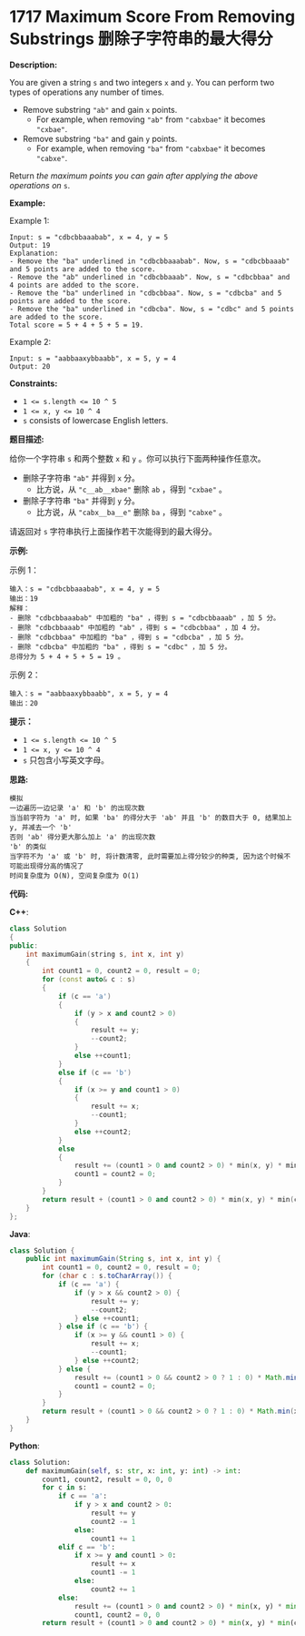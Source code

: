 # 1717 Maximum Score From Removing Substrings 删除子字符串的最大得分

__Description:__

You are given a string `s` and two integers `x` and `y`. You can perform two types of operations any number of times.

- Remove substring `"ab"` and gain `x` points.
  - For example, when removing `"ab"` from `"cabxbae"` it becomes `"cxbae"`.
- Remove substring `"ba"` and gain `y` points.
  - For example, when removing `"ba"` from `"cabxbae"` it becomes `"cabxe"`.

Return _the maximum points you can gain after applying the above operations on_ `s`.

__Example:__

Example 1:

```text
Input: s = "cdbcbbaaabab", x = 4, y = 5
Output: 19
Explanation:
- Remove the "ba" underlined in "cdbcbbaaabab". Now, s = "cdbcbbaaab" and 5 points are added to the score.
- Remove the "ab" underlined in "cdbcbbaaab". Now, s = "cdbcbbaa" and 4 points are added to the score.
- Remove the "ba" underlined in "cdbcbbaa". Now, s = "cdbcba" and 5 points are added to the score.
- Remove the "ba" underlined in "cdbcba". Now, s = "cdbc" and 5 points are added to the score.
Total score = 5 + 4 + 5 + 5 = 19.
```

Example 2:

```text
Input: s = "aabbaaxybbaabb", x = 5, y = 4
Output: 20
```

__Constraints:__

- `1 <= s.length <= 10 ^ 5`
- `1 <= x, y <= 10 ^ 4`
- `s` consists of lowercase English letters.

__题目描述:__

给你一个字符串 `s` 和两个整数 `x` 和 `y` 。你可以执行下面两种操作任意次。

- 删除子字符串 `"ab"` 并得到 `x` 分。
  - 比方说，从 `"c__ab__xbae"` 删除 `ab` ，得到 `"cxbae"` 。
- 删除子字符串 `"ba"` 并得到 `y` 分。
  - 比方说，从 `"cabx__ba__e"` 删除 `ba` ，得到 `"cabxe"` 。

请返回对 `s` 字符串执行上面操作若干次能得到的最大得分。

__示例:__

示例 1：

```text
输入：s = "cdbcbbaaabab", x = 4, y = 5
输出：19
解释：
- 删除 "cdbcbbaaabab" 中加粗的 "ba" ，得到 s = "cdbcbbaaab" ，加 5 分。
- 删除 "cdbcbbaaab" 中加粗的 "ab" ，得到 s = "cdbcbbaa" ，加 4 分。
- 删除 "cdbcbbaa" 中加粗的 "ba" ，得到 s = "cdbcba" ，加 5 分。
- 删除 "cdbcba" 中加粗的 "ba" ，得到 s = "cdbc" ，加 5 分。
总得分为 5 + 4 + 5 + 5 = 19 。
```

示例 2：

```text
输入：s = "aabbaaxybbaabb", x = 5, y = 4
输出：20
```

__提示：__

- `1 <= s.length <= 10 ^ 5`
- `1 <= x, y <= 10 ^ 4`
- `s` 只包含小写英文字母。

__思路:__

```text
模拟
一边遍历一边记录 'a' 和 'b' 的出现次数
当当前字符为 'a' 时, 如果 'ba' 的得分大于 'ab' 并且 'b' 的数目大于 0, 结果加上 y, 并减去一个 'b'
否则 'ab' 得分更大那么加上 'a' 的出现次数
'b' 的类似
当字符不为 'a' 或 'b' 时, 将计数清零, 此时需要加上得分较少的种类, 因为这个时候不可能出现得分高的情况了
时间复杂度为 O(N), 空间复杂度为 O(1)
```

__代码:__

__C++__:

```C++
class Solution 
{
public:
    int maximumGain(string s, int x, int y) 
    {
        int count1 = 0, count2 = 0, result = 0;
        for (const auto& c : s) 
        {
            if (c == 'a') 
            {
                if (y > x and count2 > 0) 
                {
                    result += y;
                    --count2;
                } 
                else ++count1;
            } 
            else if (c == 'b') 
            {          
                if (x >= y and count1 > 0) 
                {
                    result += x;
                    --count1;
                } 
                else ++count2;
            } 
            else 
            {
                result += (count1 > 0 and count2 > 0) * min(x, y) * min(count1, count2);
                count1 = count2 = 0;
            }
        }
        return result + (count1 > 0 and count2 > 0) * min(x, y) * min(count1, count2);
    }
};
```

__Java__:

```Java
class Solution {
    public int maximumGain(String s, int x, int y) {
        int count1 = 0, count2 = 0, result = 0;
        for (char c : s.toCharArray()) {
            if (c == 'a') {
                if (y > x && count2 > 0) {
                    result += y;
                    --count2;
                } else ++count1;
            } else if (c == 'b') {          
                if (x >= y && count1 > 0) {
                    result += x;
                    --count1;
                } else ++count2;
            } else {
                result += (count1 > 0 && count2 > 0 ? 1 : 0) * Math.min(x, y) * Math.min(count1, count2);
                count1 = count2 = 0;
            }
        }
        return result + (count1 > 0 && count2 > 0 ? 1 : 0) * Math.min(x, y) * Math.min(count1, count2);
    }
}
```

__Python__:

```Python
class Solution:
    def maximumGain(self, s: str, x: int, y: int) -> int:
        count1, count2, result = 0, 0, 0
        for c in s:
            if c == 'a':
                if y > x and count2 > 0:
                    result += y
                    count2 -= 1
                else:
                    count1 += 1
            elif c == 'b':
                if x >= y and count1 > 0:
                    result += x
                    count1 -= 1
                else:
                    count2 += 1
            else:
                result += (count1 > 0 and count2 > 0) * min(x, y) * min(count1, count2)
                count1, count2 = 0, 0
        return result + (count1 > 0 and count2 > 0) * min(x, y) * min(count1, count2)
```
